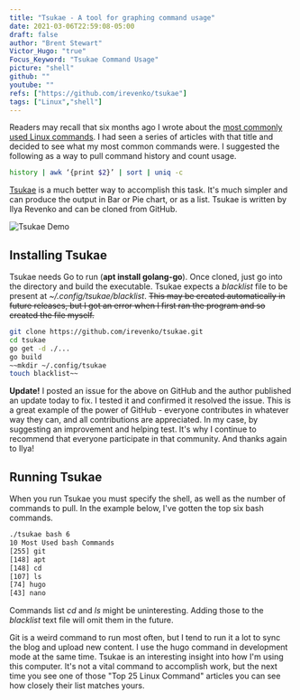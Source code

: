 ```yaml
---
title: "Tsukae - A tool for graphing command usage"
date: 2021-03-06T22:59:08-05:00
draft: false
author: "Brent Stewart"
Victor_Hugo: "true"
Focus_Keyword: "Tsukae Command Usage"
picture: "shell"
github: ""
youtube: ""
refs: ["https://github.com/irevenko/tsukae"]
tags: ["Linux","shell"]
---
```

Readers may recall that six months ago I wrote about the [most commonly used Linux commands](/posts/200817_MostCommonLinuxCommand).  I had seen a series of articles with that title and decided to see what my most common commands were.  I suggested the following as a way to pull command history and count usage.
```bash
history | awk ‘{print $2}’ | sort | uniq -c
```

[Tsukae](https://github.com/irevenko/tsukae) is a much better way to accomplish this task.  It's much simpler and can produce the output in Bar or Pie chart, or as a list.  Tsukae is written by Ilya Revenko and can be cloned from GitHub.

![Tsukae Demo](/tsukae.gif)

## Installing Tsukae
Tsukae needs Go to run (__apt install golang-go__).  Once cloned, just go into the directory and build the executable.  Tsukae expects a _blacklist_ file to be present at _~/.config/tsukae/blacklist_.  ~~This may be created automatically in future releases, but I got an error when I first ran the program and so created the file myself.~~

```bash
git clone https://github.com/irevenko/tsukae.git  
cd tsukae  
go get -d ./...  
go build   
~~mkdir ~/.config/tsukae  
touch blacklist~~
```
__Update!__  I posted an issue for the above on GitHub and the author published an update today to fix.  I tested it and confirmed it resolved the issue.  This is a great example of the power of GitHub - everyone contributes in whatever way they can, and all contributions are appreciated.  In my case, by suggesting an improvement and helping test.  It's why I continue to recommend that everyone participate in that community.  And thanks again to Ilya!

## Running Tsukae
When you run Tsukae you must specify the shell, as well as the number of commands to pull.  In the example below, I've gotten the top six bash commands.

```bash
./tsukae bash 6  
10 Most Used bash Commands  
[255] git  
[148] apt  
[148] cd  
[107] ls  
[74] hugo  
[43] nano  
```

Commands list _cd_ and _ls_ might be uninteresting.  Adding those to the _blacklist_ text file will omit them in the future.

Git is a weird command to run most often, but I tend to run it a lot to sync the blog and upload new content.  I use the hugo command in development mode at the same time.  Tsukae is an interesting insight into how I'm using this computer.  It's not a vital command to accomplish work, but the next time you see one of those "Top 25 Linux Command" articles you can see how closely their list matches yours.
